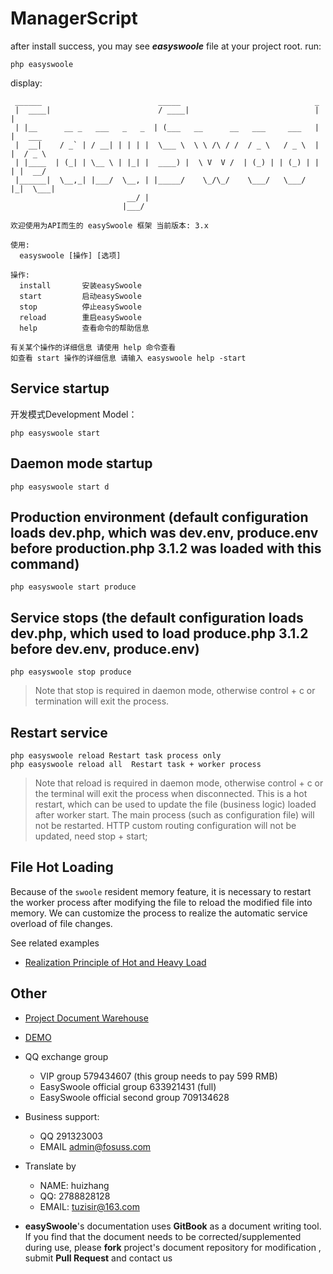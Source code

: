 # ManagerScript
after install success, you may see ***easyswoole*** file at your project root.
run:
```
php easyswoole
```
display:
```
 ______                          _____                              _
 |  ____|                        / ____|                            | |
 | |__      __ _   ___   _   _  | (___   __      __   ___     ___   | |   ___
 |  __|    / _` | / __| | | | |  \___ \  \ \ /\ / /  / _ \   / _ \  | |  / _ \
 | |____  | (_| | \__ \ | |_| |  ____) |  \ V  V /  | (_) | | (_) | | | |  __/
 |______|  \__,_| |___/  \__, | |_____/    \_/\_/    \___/   \___/  |_|  \___|
                          __/ |
                         |___/

欢迎使用为API而生的 easySwoole 框架 当前版本: 3.x

使用:
  easyswoole [操作] [选项]

操作:
  install       安装easySwoole
  start         启动easySwoole
  stop          停止easySwoole
  reload        重启easySwoole
  help          查看命令的帮助信息

有关某个操作的详细信息 请使用 help 命令查看 
如查看 start 操作的详细信息 请输入 easyswoole help -start
```
## Service startup
开发模式Development Model： 
```
php easyswoole start
```
## Daemon mode startup
```
php easyswoole start d
```
## Production environment (default configuration loads dev.php, which was dev.env, produce.env before production.php 3.1.2 was loaded with this command)
```
php easyswoole start produce
```
## Service stops (the default configuration loads dev.php, which used to load produce.php 3.1.2 before dev.env, produce.env)
```
php easyswoole stop produce
```
> Note that stop is required in daemon mode, otherwise control + c or termination will exit the process.

## Restart service
```text
php easyswoole reload Restart task process only
php easyswoole reload all  Restart task + worker process
```
> Note that reload is required in daemon mode, otherwise control + c or the terminal will exit the process when disconnected. This is a hot restart, which can be used to update the file (business logic) loaded after worker start. The main process (such as configuration file) will not be restarted. HTTP custom routing configuration will not be updated, need stop + start;

## File Hot Loading

Because of the `swoole` resident memory feature, it is necessary to restart the worker process after modifying the file to reload the modified file into memory. We can customize the process to realize the automatic service overload of file changes.

See related examples

- [Realization Principle of Hot and Heavy Load](../Other/hotReload.md)


## Other

- [Project Document Warehouse](https://github.com/easy-swoole/doc)

- [DEMO](https://github.com/easy-swoole/demo/)

- QQ exchange group
     - VIP group 579434607 (this group needs to pay 599 RMB)
     - EasySwoole official group 633921431 (full)
     - EasySwoole official second group 709134628
    
- Business support:
     - QQ 291323003
     - EMAIL admin@fosuss.com
     
- Translate by
     - NAME: huizhang
     - QQ: 2788828128
     - EMAIL: <a href="mailto:tuzisir@163.com">tuzisir@163.com</a>


- **easySwoole**'s documentation uses **GitBook** as a document writing tool. If you find that the document needs to be corrected/supplemented during use, please **fork** project's document repository for modification , submit **Pull Request** and contact us
